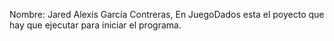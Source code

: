 Nombre: Jared Alexis García Contreras, 
En JuegoDados esta el poyecto que hay que ejecutar para iniciar el programa.